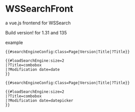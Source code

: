 # WSSearchFront

a vue.js frontend for WSSearch

Build version! for 1.31 and 135

example
```
{{#searchEngineConfig:Class=Page|Version|Title|?Title}}

{{#loadSearchEngine:size=2
|?Title=combobox
|?Modification date=date
}}

```


```
{{#searchEngineConfig:Class=Page|Version|Title|?Title}}

{{#loadSearchEngine:size=2
|?Title=combobox
|?Modification date=datepicker
}}

```
